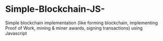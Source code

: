 # Simple-Blockchain-JS-
Simple blockchain implementation (like forming blockchain, implementing Proof of Work, mining &amp; miner awards, signing transactions) using Javascript
